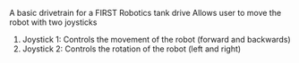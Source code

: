 A basic drivetrain for a FIRST Robotics tank drive 
Allows user to move the robot with two joysticks
1. Joystick 1: Controls the movement of the robot (forward and backwards)
2. Joystick 2: Controls the rotation of the robot (left and right)
